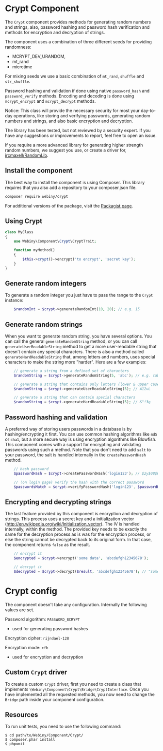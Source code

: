 Crypt Component
===============
The `Crypt` component provides methods for generating random numbers and strings, also, password hashing and password
hash verification and methods for encryption and decryption of strings.

The component uses a combination of three different seeds for providing randomness:
  - MCRYPT_DEV_URANDOM,
  - mt_rand
  - microtime

For mixing seeds we use a basic combination of `mt_rand`, `shuffle` and `str_shuffle`.

Password hashing and validation if done using native `password_hash` and `password_verify` methods.
Encoding and decoding is done using `mcrypt_encrypt` and `mcrypt_decrypt` methods.

Notice:
This class will provide the necessary security for most your day-to-day operations, like
storing and verifying passwords, generating random numbers and strings,
and also basic encryption and decryption.

The library has been tested, but not reviewed by a security expert. If you have
any suggestions or improvements to report, feel free to open an issue.

If you require a more advanced library for generating higher strength random numbers,
we suggest you use, or create a driver for, [ircmaxell/RandomLib](https://github.com/ircmaxell/RandomLib).


Install the component
---------------------
The best way to install the component is using Composer. This library requires that you also add a repository to your
composer.json file.

```bash
composer require webiny/crypt
```
For additional versions of the package, visit the [Packagist page](https://packagist.org/packages/webiny/crypt).

## Using Crypt

```php
class MyClass
{
    use Webiny\Component\Crypt\CryptTrait;

    function myMethod()
    {
        $this->crypt()->encrypt('to encrypt', 'secret key');
    }
}
```

## Generate random integers

To generate a random integer you just have to pass the range to the `Crypt` instance:

```php
    $randomInt = $crypt->generateRandomInt(10, 20); // e.g. 15
```

## Generate random strings

When you want to generate random string, you have several options. You can call the general `generateRandomString` method,
or you can call `generateUserReadableString` method to get a more user-readable string that doesn't contain any special
characters. There is also a method called `generateHardReadableString` that, among letters and numbers, uses special
characters to make the string more "harder".
Here are a few examples:

```php
    // generate a string from a defined set of characters
    $randomString = $crypt->generateRandomString(5, 'abc'); // e.g. cabcc

    // generate a string that contains only letters (lower & upper case and numbers)
    $randomString = $crypt->generateUserReadableString(5); // A12uL

    // generate a string that can contain special characters
    $randomString = $crypt->generateHardReadableString(5); // &"!3g
```

## Password hashing and validation

A preferred way of storing users passwords in a database is by hashing/encrypting it first. You can use common hashing
algorithms like `md5` or `sha1`, but a more secure way is using encryption algorithms like Blowfish.
This component comes with a support for encrypting and validating passwords using such a method.
Note that you don't need to add `salt` to your password, the salt is handled internally in the `createPasswordHash` method.


```php
    // hash password
    $passwordHash = $crypt->createPasswordHash('login123'); // $2y$08$GgGha6bh53ofEPnBawShwO5FA3Q8ImvPXjJzh662/OAWkjeejAJKa

    // (on login page) verify the hash with the correct password
    $passwordsMatch = $crypt->verifyPasswordHash('login123', $passwordHash); // true or false
```

## Encrypting and decrypting strings

The last feature provided by this component is encryption and decryption of strings. This process uses a secret key and
a initialization vector (http://en.wikipedia.org/wiki/Initialization_vector). The IV is handled internally, within the method.
The provided key needs to be exactly the same for the decryption process as is was for the encryption process,
or else the string cannot be decrypted back to its original form. In that case, the component returns `false` as the result.

```php
    // encrypt it
    $encrypted = $crypt->encrypt('some data', 'abcdefgh12345678');

    // decrypt it
    $decrypted = $crypt->decrypt($result, 'abcdefgh12345678'); // "some data"
```

# Crypt config

The component doesn't take any configuration.
Internally the following values are set.

Password algorithm: `PASSWORD_BCRYPT`
- used for generating password hashes

Encryption cipher: `rijndael-128`

Encryption mode: `cfb`
- used for encryption and decryption


## Custom `Crypt` driver

To create a custom `Crypt` driver, first you need to create a class that implements `\Webiny\Component\Crypt\Bridge\CryptInterface`.
Once you have implemented all the requested methods, you now need to change the `Bridge` path
inside your component configuration.

Resources
---------

To run unit tests, you need to use the following command:

    $ cd path/to/Webiny/Component/Crypt/
    $ composer.phar install
    $ phpunit
